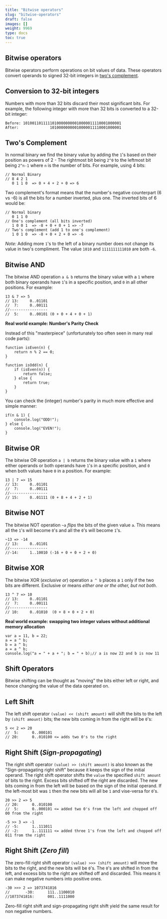 ```yaml
---
title: "Bitwise operators"
slug: "bitwise-operators"
draft: false
images: []
weight: 9969
type: docs
toc: true
---
```


## Bitwise operators
Bitwise operators perform operations on bit values of data. These operators convert  operands to signed 32-bit integers in [two's complement](http://stackoverflow.com/questions/1049722/what-is-2s-complement).

## Conversion to 32-bit integers

Numbers with more than 32 bits discard their most significant bits. For example, the following integer with more than 32 bits is converted to a 32-bit integer:


    Before: 10100110111110100000000010000011110001000001
    After:              10100000000010000011110001000001


## Two's Complement

In normal binary we find the binary value by adding the `1`'s based on their position as powers of 2 - The rightmost bit being `2^0` to the leftmost bit being `2^n-1` where `n` is the number of bits. For example, using 4 bits:

    // Normal Binary
    // 8 4 2 1
       0 1 1 0  => 0 + 4 + 2 + 0 => 6

Two complement's format means that the number's negative counterpart (6 vs -6) is all the bits for a number inverted, plus one. The inverted bits of 6 would be:

    // Normal binary
       0 1 1 0
    // One's complement (all bits inverted)
       1 0 0 1  => -8 + 0 + 0 + 1 => -7
    // Two's complement (add 1 to one's complement)
       1 0 1 0  => -8 + 0 + 2 + 0 => -6

*Note:* Adding more `1`'s to the left of a binary number does not change its value in two's compliment. The value `1010` and `1111111111010` are both `-6`.

## Bitwise AND

The bitwise AND operation `a & b` returns the binary value with a `1` where both binary operands have `1`'s in a specific position, and `0` in all other positions. For example:

    13 & 7 => 5
    // 13:     0..01101
    //  7:     0..00111
    //-----------------
    //  5:     0..00101 (0 + 0 + 4 + 0 + 1)

**Real world example: Number's Parity Check**

Instead of this "masterpiece" (unfortunately too often seen in many real code parts):

    function isEven(n) {
        return n % 2 == 0;
    }

    function isOdd(n) {
        if (isEven(n)) {
            return false;
        } else {
            return true;
        }
    }

You can check the (integer) number's parity in much more effective and simple manner:

    if(n & 1) {
        console.log("ODD!");
    } else {
        console.log("EVEN!");
    }


## Bitwise OR

The bitwise OR operation `a | b` returns the binary value with a `1` where either operands or both operands have `1`'s in a specific position, and `0` when both values have `0` in a position. For example:

    13 | 7 => 15
    // 13:     0..01101
    //  7:     0..00111
    //-----------------
    // 15:     0..01111 (0 + 8 + 4 + 2 + 1)  

## Bitwise NOT

The bitwise NOT operation `~a` *flips* the bits of the given value `a`. This means all the `1`'s will become `0`'s and all the `0`'s will become `1`'s.

    ~13 => -14
    // 13:     0..01101
    //-----------------
    //-14:     1..10010 (-16 + 0 + 0 + 2 + 0)
               

## Bitwise XOR

The bitwise XOR (*exclusive or*) operation `a ^ b` places a `1` only if the two bits are different. Exclusive or means *either one or the other, but not both*.

    13 ^ 7 => 10
    // 13:     0..01101
    //  7:     0..00111
    //-----------------
    // 10:     0..01010  (0 + 8 + 0 + 2 + 0)

**Real world example: swapping two integer values without additional memory allocation**

    var a = 11, b = 22;
    a = a ^ b;
    b = a ^ b;
    a = a ^ b;
    console.log("a = " + a + "; b = " + b);// a is now 22 and b is now 11

## Shift Operators
Bitwise shifting can be thought as "moving" the bits either left or right, and hence changing the value of the data operated on.

## Left Shift

The left shift operator `(value) << (shift amount)` will shift the bits to the left by `(shift amount)` bits; the new bits coming in from the right will be `0`'s:

    5 << 2 => 20
    //  5:      0..000101
    // 20:      0..010100 <= adds two 0's to the right

## Right Shift (*Sign-propagating*)

The right shift operator `(value) >> (shift amount)` is also known as the "Sign-propagating right shift" because it keeps the sign of the initial operand. The right shift operator shifts the `value` the specified `shift amount` of bits to the right. Excess bits shifted off the right are discarded. The new bits coming in from the left will be based on the sign of the initial operand. If the left-most bit was `1` then the new bits will all be `1` and vise-versa for `0`'s.

    20 >> 2 => 5
    // 20:      0..010100
    //  5:      0..000101 <= added two 0's from the left and chopped off 00 from the right

    -5 >> 3 => -1
    // -5:      1..111011
    // -2:      1..111111 <= added three 1's from the left and chopped off 011 from the right

## Right Shift (*Zero fill*)

The zero-fill right shift operator `(value) >>> (shift amount)` will move the bits to the right, and the new bits will be `0`'s. The `0`'s are shifted in from the left, and excess bits to the right are shifted off and discarded. This means it can make negative numbers into positive ones.

    -30 >>> 2 => 1073741816
    //       -30:      111..1100010
    //1073741816:      001..1111000

Zero-fill right shift and sign-propagating right shift yield the same result for non negative numbers. 

